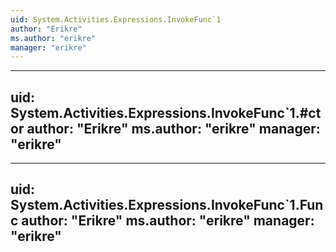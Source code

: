 ```yaml
---
uid: System.Activities.Expressions.InvokeFunc`1
author: "Erikre"
ms.author: "erikre"
manager: "erikre"
---
```


---
uid: System.Activities.Expressions.InvokeFunc`1.#ctor
author: "Erikre"
ms.author: "erikre"
manager: "erikre"
---

---
uid: System.Activities.Expressions.InvokeFunc`1.Func
author: "Erikre"
ms.author: "erikre"
manager: "erikre"
---

